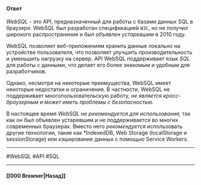 #### Ответ

*WebSQL* - это API, предназначенный для работы с базами данных SQL в браузере. WebSQL был разработан спецификацией `W3C`, но не получил широкого распространения и был *объявлен устаревшим* в 2010 году.

WebSQL позволяет веб-приложениям хранить данные локально на устройстве пользователя, что позволяет улучшить производительность и уменьшить нагрузку на сервер. API WebSQL поддерживает язык *SQL* для работы с данными, что делает его более знакомым и удобным для разработчиков.

Однако, несмотря на некоторые преимущества, WebSQL имеет некоторые недостатки и ограничения. В частности, WebSQL не поддерживает многопользовательскую работу, *не является кросс-браузерным и может иметь проблемы с безопасностью.*

В настоящее время *WebSQL не рекомендуется для использования,* так как он был объявлен устаревшим и не поддерживается во многих современных браузерах. Вместо него *рекомендуется* использовать другие технологии, такие как *IndexedDB, Web Storage (localStorage и sessionStorage) или кэширование данных с помощью Service Workers.

___
#WebSQL #API #SQL

___

#### [[000 Browser|Назад]]